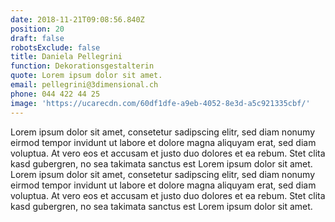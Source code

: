 ```yaml
---
date: 2018-11-21T09:08:56.840Z
position: 20
draft: false
robotsExclude: false
title: Daniela Pellegrini
function: Dekorationsgestalterin
quote: Lorem ipsum dolor sit amet.
email: pellegrini@3dimensional.ch
phone: 044 422 44 25
image: 'https://ucarecdn.com/60df1dfe-a9eb-4052-8e3d-a5c921335cbf/'
---
```

Lorem ipsum dolor sit amet, consetetur sadipscing elitr, sed diam nonumy eirmod tempor invidunt ut labore et dolore magna aliquyam erat, sed diam voluptua. At vero eos et accusam et justo duo dolores et ea rebum. Stet clita kasd gubergren, no sea takimata sanctus est Lorem ipsum dolor sit amet. Lorem ipsum dolor sit amet, consetetur sadipscing elitr, sed diam nonumy eirmod tempor invidunt ut labore et dolore magna aliquyam erat, sed diam voluptua. At vero eos et accusam et justo duo dolores et ea rebum. Stet clita kasd gubergren, no sea takimata sanctus est Lorem ipsum dolor sit amet.
